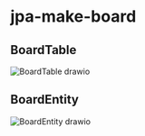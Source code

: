 # jpa-make-board

## BoardTable

![BoardTable drawio](https://user-images.githubusercontent.com/68071599/158961959-9303f02c-bc14-4f99-8f2a-8928b3079fa8.png)




## BoardEntity

![BoardEntity drawio](https://user-images.githubusercontent.com/68071599/158961995-63a35c2c-6798-43ab-ba4f-d91c628e8765.png)
